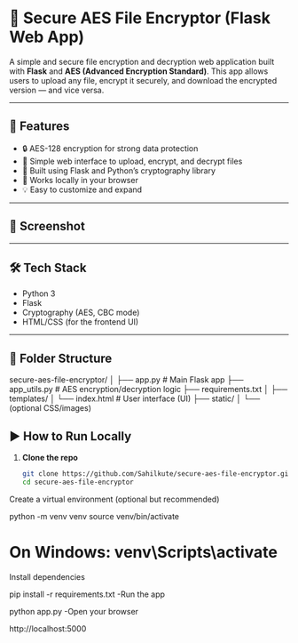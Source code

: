 # 🔐 Secure AES File Encryptor (Flask Web App)

A simple and secure file encryption and decryption web application built with **Flask** and **AES (Advanced Encryption Standard)**. This app allows users to upload any file, encrypt it securely, and download the encrypted version — and vice versa.

---

## 🚀 Features

- 🔒 AES-128 encryption for strong data protection
- 🧾 Simple web interface to upload, encrypt, and decrypt files
- 🧠 Built using Flask and Python’s cryptography library
- 💾 Works locally in your browser
- 💡 Easy to customize and expand

---

## 📸 Screenshot



---

## 🛠 Tech Stack

- Python 3
- Flask
- Cryptography (AES, CBC mode)
- HTML/CSS (for the frontend UI)

---

## 📁 Folder Structure

secure-aes-file-encryptor/
│
├── app.py # Main Flask app
├── app_utils.py # AES encryption/decryption logic
├── requirements.txt
│
├── templates/
│ └── index.html # User interface (UI)
├── static/
│ └── (optional CSS/images)


## ▶️ How to Run Locally

1. **Clone the repo**
   ```bash
   git clone https://github.com/Sahilkute/secure-aes-file-encryptor.git
   cd secure-aes-file-encryptor
Create a virtual environment (optional but recommended)


python -m venv venv
source venv/bin/activate
 # On Windows: venv\Scripts\activate
Install dependencies


pip install -r requirements.txt
-Run the app


python app.py
-Open your browser


http://localhost:5000
